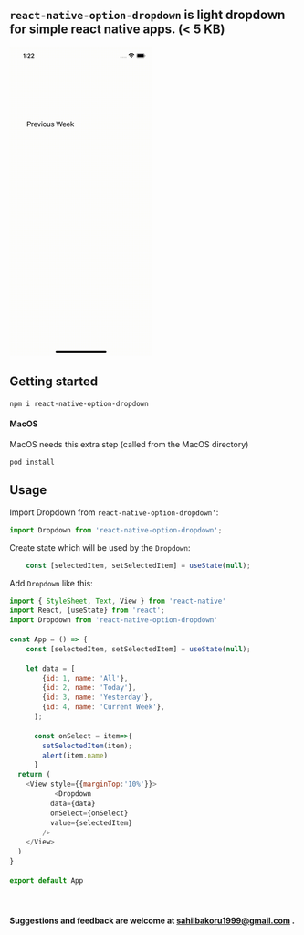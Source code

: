
##  `react-native-option-dropdown` is light dropdown for simple react native apps. (< 5 KB)

<img src="https://raw.githubusercontent.com/sahilbakoru/nodeTest/main/Simulator%20Screen%20Recording%20-%20iPhone%2014%20-%202023-07-13%20at%2001.22.55.gif?raw=true" width = "250" height = "" alt="Demo 1"/>

## Getting started



```
npm i react-native-option-dropdown
```

#### MacOS
MacOS needs this extra step (called from the MacOS directory)

```
pod install 
```



## Usage

Import Dropdown from `react-native-option-dropdown'`:

```javascript
import Dropdown from 'react-native-option-dropdown';
```

Create state which will be used by the `Dropdown`:

```javascript
    const [selectedItem, setSelectedItem] = useState(null);
```

Add `Dropdown` like this:

```javascript
import { StyleSheet, Text, View } from 'react-native'
import React, {useState} from 'react';
import Dropdown from 'react-native-option-dropdown'

const App = () => {
    const [selectedItem, setSelectedItem] = useState(null);

    let data = [
        {id: 1, name: 'All'},
        {id: 2, name: 'Today'},
        {id: 3, name: 'Yesterday'},
        {id: 4, name: 'Current Week'},
      ];

      const onSelect = item=>{
        setSelectedItem(item);
        alert(item.name)
      } 
  return (
    <View style={{marginTop:'10%'}}>
           <Dropdown
          data={data}
          onSelect={onSelect}
          value={selectedItem}
        />
    </View>
  )
}

export default App




```

#### Suggestions and feedback are welcome at  sahilbakoru1999@gmail.com .




